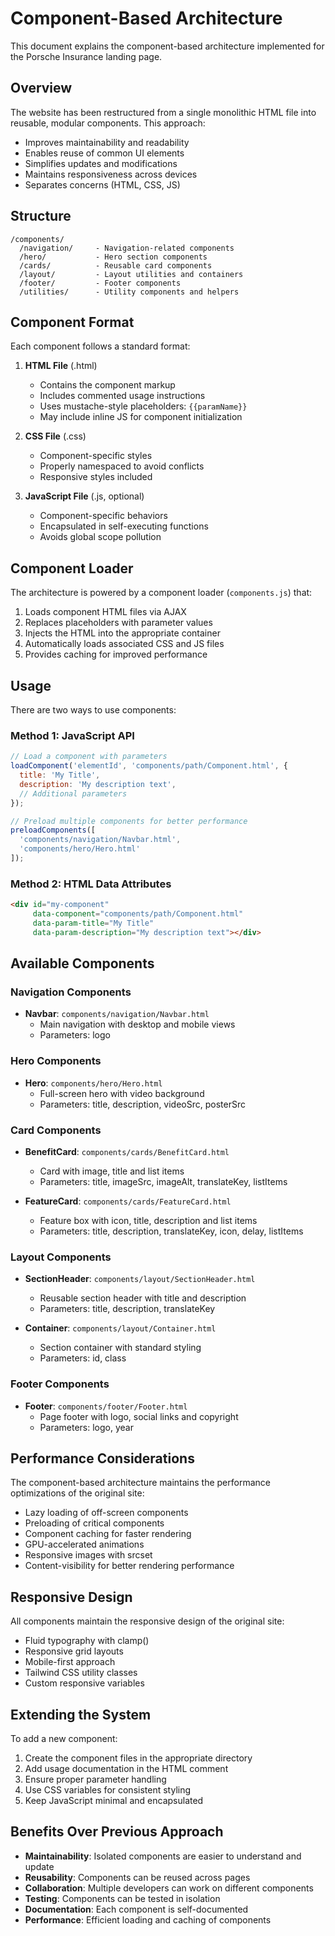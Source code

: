 # Component-Based Architecture

This document explains the component-based architecture implemented for the Porsche Insurance landing page.

## Overview

The website has been restructured from a single monolithic HTML file into reusable, modular components. This approach:

- Improves maintainability and readability
- Enables reuse of common UI elements
- Simplifies updates and modifications
- Maintains responsiveness across devices
- Separates concerns (HTML, CSS, JS)

## Structure

```
/components/
  /navigation/     - Navigation-related components
  /hero/           - Hero section components
  /cards/          - Reusable card components
  /layout/         - Layout utilities and containers
  /footer/         - Footer components
  /utilities/      - Utility components and helpers
```

## Component Format

Each component follows a standard format:

1. **HTML File** (.html)
   - Contains the component markup
   - Includes commented usage instructions
   - Uses mustache-style placeholders: `{{paramName}}`
   - May include inline JS for component initialization

2. **CSS File** (.css)
   - Component-specific styles
   - Properly namespaced to avoid conflicts
   - Responsive styles included

3. **JavaScript File** (.js, optional)
   - Component-specific behaviors
   - Encapsulated in self-executing functions
   - Avoids global scope pollution

## Component Loader

The architecture is powered by a component loader (`components.js`) that:

1. Loads component HTML files via AJAX
2. Replaces placeholders with parameter values
3. Injects the HTML into the appropriate container
4. Automatically loads associated CSS and JS files
5. Provides caching for improved performance

## Usage

There are two ways to use components:

### Method 1: JavaScript API

```javascript
// Load a component with parameters
loadComponent('elementId', 'components/path/Component.html', {
  title: 'My Title',
  description: 'My description text',
  // Additional parameters
});

// Preload multiple components for better performance
preloadComponents([
  'components/navigation/Navbar.html',
  'components/hero/Hero.html'
]);
```

### Method 2: HTML Data Attributes

```html
<div id="my-component" 
     data-component="components/path/Component.html" 
     data-param-title="My Title"
     data-param-description="My description text"></div>
```

## Available Components

### Navigation Components

- **Navbar**: `components/navigation/Navbar.html`
  - Main navigation with desktop and mobile views
  - Parameters: logo

### Hero Components

- **Hero**: `components/hero/Hero.html`
  - Full-screen hero with video background
  - Parameters: title, description, videoSrc, posterSrc

### Card Components

- **BenefitCard**: `components/cards/BenefitCard.html`
  - Card with image, title and list items
  - Parameters: title, imageSrc, imageAlt, translateKey, listItems

- **FeatureCard**: `components/cards/FeatureCard.html`
  - Feature box with icon, title, description and list items
  - Parameters: title, description, translateKey, icon, delay, listItems

### Layout Components

- **SectionHeader**: `components/layout/SectionHeader.html`
  - Reusable section header with title and description
  - Parameters: title, description, translateKey

- **Container**: `components/layout/Container.html`
  - Section container with standard styling
  - Parameters: id, class

### Footer Components

- **Footer**: `components/footer/Footer.html`
  - Page footer with logo, social links and copyright
  - Parameters: logo, year

## Performance Considerations

The component-based architecture maintains the performance optimizations of the original site:

- Lazy loading of off-screen components
- Preloading of critical components
- Component caching for faster rendering
- GPU-accelerated animations
- Responsive images with srcset
- Content-visibility for better rendering performance

## Responsive Design

All components maintain the responsive design of the original site:

- Fluid typography with clamp()
- Responsive grid layouts
- Mobile-first approach
- Tailwind CSS utility classes
- Custom responsive variables

## Extending the System

To add a new component:

1. Create the component files in the appropriate directory
2. Add usage documentation in the HTML comment
3. Ensure proper parameter handling
4. Use CSS variables for consistent styling
5. Keep JavaScript minimal and encapsulated

## Benefits Over Previous Approach

- **Maintainability**: Isolated components are easier to understand and update
- **Reusability**: Components can be reused across pages
- **Collaboration**: Multiple developers can work on different components
- **Testing**: Components can be tested in isolation
- **Documentation**: Each component is self-documented
- **Performance**: Efficient loading and caching of components